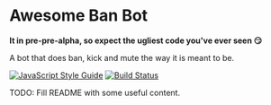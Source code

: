 # Awesome Ban Bot
**It in pre-pre-alpha, so expect the ugliest code you've ever seen 😏**

A bot that does ban, kick and mute the way it is meant to be.

[![JavaScript Style Guide](https://img.shields.io/badge/code_style-standard-brightgreen.svg)](https://standardjs.com)
[![Build Status](https://travis-ci.org/iamkd/awesomebanbot.svg?branch=master)](https://travis-ci.org/iamkd/awesomebanbot)

TODO: Fill README with some useful content.
